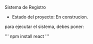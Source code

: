 <hi> Sistema de  Registro</h1>

- Estado del proyecto: En construcion.

para ejecutar el sistema, debes poner:

''' npm install react '''
